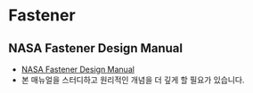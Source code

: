 # Fastener

## NASA Fastener Design Manual
* [NASA Fastener Design Manual](https://www.google.com/url?sa=t&rct=j&q=&esrc=s&source=web&cd=1&ved=0ahUKEwjq2LD6saHKAhUm6KYKHagyCVoQFggkMAA&url=http%3A%2F%2Ffile.lasersaur.com%2Fdocs-thirdparty%2FFastener_Design_Manual.pdf&usg=AFQjCNGiTCPEADKCKZSp3sUAMtYAq7OBsg&sig2=3uRQKOrIEMEo7mcugK95qQ&cad=rjt)
* 본 매뉴얼을 스터디하고 원리적인 개념을 더 깊게 할 필요가 있습니다.



